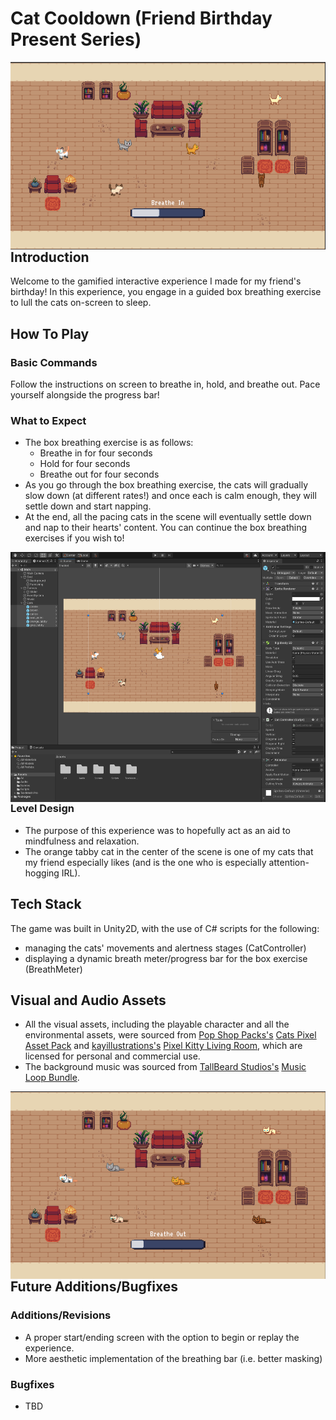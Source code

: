 # Cat Cooldown (Friend Birthday Present Series)

<img align="left" src="https://github.com/anke-hao/Friend_Cats_BDayPresent/blob/main/Screenshots/In-Game%20Screenshot%201.png" style="height: 300px;">


## Introduction
Welcome to the gamified interactive experience I made for my friend's birthday! In this experience, you engage in a guided box breathing exercise to lull the cats on-screen to sleep. 

## How To Play
### Basic Commands
Follow the instructions on screen to breathe in, hold, and breathe out. Pace yourself alongside the progress bar!
  
### What to Expect
- The box breathing exercise is as follows:
  - Breathe in for four seconds
  - Hold for four seconds
  - Breathe out for four seconds
- As you go through the box breathing exercise, the cats will gradually slow down (at different rates!) and once each is calm enough, they will settle down and start napping.
- At the end, all the pacing cats in the scene will eventually settle down and nap to their hearts' content. You can continue the box breathing exercises if you wish to!
<img align="right" src="https://github.com/anke-hao/Friend_Cats_BDayPresent/blob/main/Screenshots/WorkspaceScreenshot.png" style="height: 400px;">

### Level Design
- The purpose of this experience was to hopefully act as an aid to mindfulness and relaxation.
- The orange tabby cat in the center of the scene is one of my cats that my friend especially likes (and is the one who is especially attention-hogging IRL).


## Tech Stack
The game was built in Unity2D, with the use of C# scripts for the following:
- managing the cats' movements and alertness stages (CatController)
- displaying a dynamic breath meter/progress bar for the box exercise (BreathMeter)

## Visual and Audio Assets
- All the visual assets, including the playable character and all the environmental assets, were sourced from [Pop Shop Packs's](https://pop-shop-packs.itch.io/) [Cats Pixel Asset Pack](https://pop-shop-packs.itch.io/cats-pixel-asset-pack) and [kayillustrations's](https://kayillustrations.itch.io/) [Pixel Kitty Living Room](https://kayillustrations.itch.io/pixel-living-room-assets), which are licensed for personal and commercial use.
- The background music was sourced from [TallBeard Studios's](https://tallbeard.itch.io/) [Music Loop Bundle](https://tallbeard.itch.io/music-loop-bundle).

<img align="right" src="https://github.com/anke-hao/Friend_Cats_BDayPresent/blob/main/Screenshots/In-Game%20Screenshot%205.png" style="height: 300px;">

## Future Additions/Bugfixes
### Additions/Revisions
- A proper start/ending screen with the option to begin or replay the experience.
- More aesthetic implementation of the breathing bar (i.e. better masking)

### Bugfixes
- TBD

